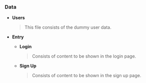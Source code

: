 ### Data

- **Users**
  > This file consists of the dummy user data.

- **Entry**
  - **Login**
    > Consists of content to be shown in the login page.
  - **Sign Up**
    > Consists of content to be shown in the sign up page.